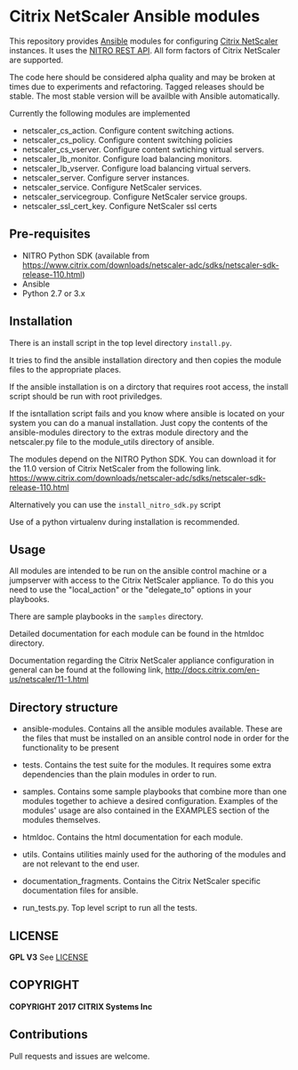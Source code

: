 # Citrix NetScaler Ansible modules

This repository provides [Ansible](https://www.ansible.com)  modules for configuring [Citrix NetScaler](https://www.citrix.com/products/netscaler-adc/) instances. It uses the [NITRO REST API](https://docs.citrix.com/en-us/netscaler/11/nitro-api.html). All form factors of Citrix NetScaler are supported.

The code here should be considered alpha quality and may be broken at times due to experiments and refactoring. Tagged releases should be stable. The most stable version will be availble with Ansible automatically.


Currently the following modules are implemented

* netscaler\_cs\_action. Configure content switching actions.
* netscaler\_cs\_policy. Configure content switching policies
* netscaler\_cs\_vserver. Configure content swtiching virtual servers.
* netscaler\_lb\_monitor. Configure load balancing monitors.
* netscaler\_lb\_vserver. Configure load balancing virtual servers.
* netscaler\_server. Configure server instances.
* netscaler\_service. Configure NetScaler services.
* netscaler\_servicegroup. Configure NetScaler service groups.
* netscaler\_ssl\_cert\_key. Configure NetScaler ssl certs


## Pre-requisites

* NITRO Python SDK (available from https://www.citrix.com/downloads/netscaler-adc/sdks/netscaler-sdk-release-110.html)
* Ansible       
* Python 2.7 or 3.x

## Installation

There is an install script in the top level directory ```install.py```.

It tries to find the ansible installation directory and then copies the module files to the appropriate places.

If the ansible installation is on a dirctory that requires root access, the install script should be run with root priviledges.

If the isntallation script fails and you know where ansible is located on your system you can do a manual installation.
Just copy the contents of the ansible-modules directory to the extras module directory and the netscaler.py file to the module_utils directory of ansible.

The modules depend on the NITRO Python SDK. You can download it for the 11.0 version of Citrix NetScaler from the following link. https://www.citrix.com/downloads/netscaler-adc/sdks/netscaler-sdk-release-110.html

Alternatively you can use the ```install_nitro_sdk.py``` script

Use of a python virtualenv during installation is recommended.

## Usage

All modules are intended to be run on the ansible control machine or a jumpserver with access to the Citrix NetScaler appliance.
To do this you need to use the "local_action" or the "delegate_to" options in your playbooks.

There are sample playbooks in the `samples` directory.

Detailed documentation for each module can be found in the htmldoc directory.

Documentation regarding the Citrix NetScaler appliance configuration in general can be found at the following link, http://docs.citrix.com/en-us/netscaler/11-1.html


## Directory structure

* ansible-modules. Contains all the ansible modules available. These are the files that must be installed on an ansible control node in order for the functionality to be present

* tests. Contains the test suite for the modules. It requires some extra dependencies than the plain modules in order to run.

* samples. Contains some sample playbooks that combine more than one modules together to achieve a desired configuration.
Examples of the modules' usage are also contained in the EXAMPLES section of the modules themselves.

* htmldoc. Contains the html documentation for each module.

* utils. Contains utilities mainly used for the authoring of the modules and are not relevant to the end user.

* documentation_fragments. Contains the Citrix NetScaler specific documentation files for ansible.

* run_tests.py. Top level script to run all the tests.

## LICENSE
**GPL V3**
See [LICENSE](./LICENSE)

## COPYRIGHT

**COPYRIGHT 2017 CITRIX Systems Inc**

## Contributions
Pull requests and issues are welcome. 
